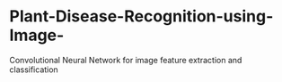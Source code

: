 # Plant-Disease-Recognition-using-Image-
Convolutional Neural Network for image feature extraction and classification
